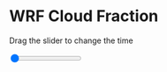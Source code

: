 <h1>WRF  Cloud Fraction </h1>
<p>Drag the slider to change the time</p>

<div class="slidecontainer">
<input oninput='setImage(this)' class="slider" type="range" min="0" max="23" value="0" step="1" />
<img id='img'/>
</div>

<script>
var img = document.getElementById('img');
var img_array = ['/assets/images/wrf/cf_wrfout_d01_2020-04-29_12:00:00.png',
'/assets/images/wrf/cf_wrfout_d01_2020-04-29_13:00:00.png',
'/assets/images/wrf/cf_wrfout_d01_2020-04-29_14:00:00.png',
'/assets/images/wrf/cf_wrfout_d01_2020-04-29_15:00:00.png',
'/assets/images/wrf/cf_wrfout_d01_2020-04-29_16:00:00.png',
'/assets/images/wrf/cf_wrfout_d01_2020-04-29_17:00:00.png',
'/assets/images/wrf/cf_wrfout_d01_2020-04-29_18:00:00.png',
'/assets/images/wrf/cf_wrfout_d01_2020-04-29_19:00:00.png',
'/assets/images/wrf/cf_wrfout_d01_2020-04-29_20:00:00.png',
'/assets/images/wrf/cf_wrfout_d01_2020-04-29_21:00:00.png',
'/assets/images/wrf/cf_wrfout_d01_2020-04-29_22:00:00.png',
'/assets/images/wrf/cf_wrfout_d01_2020-04-29_23:00:00.png',
'/assets/images/wrf/cf_wrfout_d01_2020-04-30_00:00:00.png',
'/assets/images/wrf/cf_wrfout_d01_2020-04-30_01:00:00.png',
'/assets/images/wrf/cf_wrfout_d01_2020-04-30_02:00:00.png',
'/assets/images/wrf/cf_wrfout_d01_2020-04-30_03:00:00.png',
'/assets/images/wrf/cf_wrfout_d01_2020-04-30_04:00:00.png',
'/assets/images/wrf/cf_wrfout_d01_2020-04-30_05:00:00.png',
'/assets/images/wrf/cf_wrfout_d01_2020-04-30_06:00:00.png',
'/assets/images/wrf/cf_wrfout_d01_2020-04-30_07:00:00.png',
'/assets/images/wrf/cf_wrfout_d01_2020-04-30_08:00:00.png',
'/assets/images/wrf/cf_wrfout_d01_2020-04-30_09:00:00.png',
'/assets/images/wrf/cf_wrfout_d01_2020-04-30_10:00:00.png',];
function setImage(obj)
{
        var value = obj.value;
        img.src = img_array[value];

}
</script>
